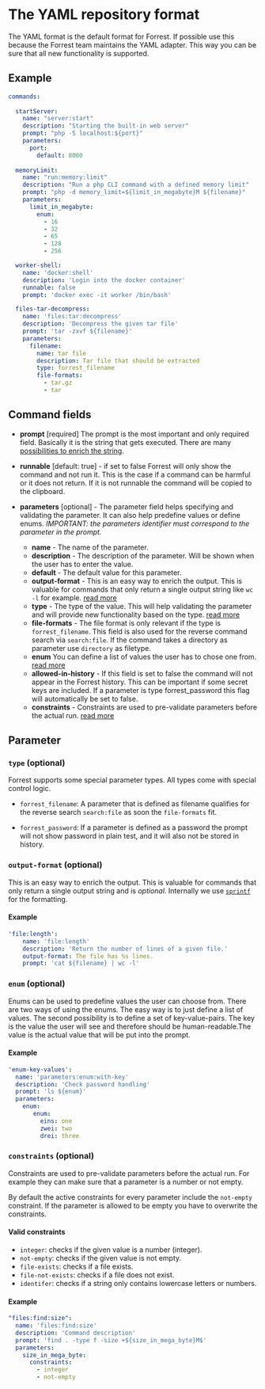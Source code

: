 # The YAML repository format

The YAML format is the default format for Forrest. If possible use this because the Forrest team maintains the YAML adapter. This way you can be sure that all new functionality is supported.

## Example

```yaml
commands:
  
  startServer:
    name: "server:start"
    description: "Starting the built-in web server"
    prompt: "php -S localhost:${port}"
    parameters:
      port:
        default: 8000
    
  memoryLimit:
    name: "run:memory:limit"
    description: "Run a php CLI command with a defined memory limit"
    prompt: "php -d memory_limit=${limit_in_megabyte}M ${filename}"
    parameters:
      limit_in_megabyte:
        enum:
          - 16
          - 32
          - 65
          - 128
          - 256

  worker-shell:
    name: 'docker:shell'
    description: 'Login into the docker container'
    runnable: false
    prompt: 'docker exec -it worker /bin/bash'

  files-tar-decompress:
    name: 'files:tar:decompress'
    description: 'Decompress the given tar file'
    prompt: 'tar -zxvf ${filename}'
    parameters:
      filename:
        name: tar file
        description: Tar file that should be extracted
        type: forrest_filename
        file-formats:
          - tar.gz
          - tar
```

## Command fields

- **prompt** [required] The prompt is the most important and only required field. Basically it is the string that gets executed. There are many [possibilities to enrich the string](prompt.md). 


- **runnable** [default: true] - if set to false Forrest will only show the command and not run it. This is the case if a command can be harmful or it does not return. If it is not runnable the command will be copied to the clipboard. 


- **parameters** [optional] - The parameter field helps specifying and validating the parameter. It can also help predefine values or define enums. *IMPORTANT: the parameters identifier must correspond to the parameter in the prompt.*
  - **name** - The name of the parameter.
  - **description** - The description of the parameter. Will be shown when the user has to enter the value.
  - **default** - The default value for this parameter.
  - **output-format** -  This is an easy way to enrich the output. This is valuable for commands that only return a single output string like `wc -l` for example. [read more](#output-format--optional-)
  - **type** - The type of the value. This will help validating the parameter and will provide new functionality based on the type. [read more](#type--optional-)
  - **file-formats** - The file format is only relevant if the type is `forrest_filename`. This field is also used for the reverse command search via `search:file`. If the command takes a directory as parameter use `directory` as filetype.
  - **enum** You can define a list of values the user has to chose one from. [read more](#enum--optional-)
  - **allowed-in-history** - If this field is set to false the command will not appear in the Forrest history. This can be important if some secret keys are included. If a parameter is type forrest_password this flag will automatically be set to false. 
  - **constraints** - Constraints are used to pre-validate parameters before the actual run. [read more](#constraints--optional-)

## Parameter

### `type` (optional)

Forrest supports some special parameter types. All types come with special control logic. 

- `forrest_filename`: A parameter that is defined as filename qualifies for the reverse search `search:file` as soon the `file-formats` fit.


- `forrest_password`: If a parameter is defined as a password the prompt will not show password in plain test, and it will also not be stored in history. 

### `output-format` (optional)

This is an easy way to enrich the output. This is valuable for commands that only return a single output string and is *optional*. Internally we use [`sprintf`](https://www.php.net/manual/en/function.sprintf.php) for the formatting. 

#### Example
```yaml
'file:length':
    name: 'file:length'
    description: 'Return the number of lines of a given file.'
    output-format: The file has %s lines.
    prompt: 'cat ${filename} | wc -l'
```

### `enum` (optional)

Enums can be used to predefine values the user can choose from. There are two ways of using the enums. The easy way is to just define a list of values. The second possibility is to define a set of key-value-pairs. The key is the value the user will see and therefore should be human-readable.The value is the actual value that will be put into the prompt.

#### Example
 ```yaml
'enum-key-values':
   name: 'parameters:enum:with-key'
   description: 'Check password handling'
   prompt: 'ls ${enum}'
   parameters:
     enum:
        enum:
          eins: one
          zwei: two
          drei: three
```
### `constraints` (optional)

Constraints are used to pre-validate parameters before the actual run. For example they can make sure that a parameter is a number or not empty.

By default the active constraints for every parameter include the `not-empty` constraint. If the parameter is allowed to be empty you have to overwrite the constraints.

#### Valid constraints

- `integer`: checks if the given value is a number (integer).
- `not-empty`: checks if the given value is not empty.
- `file-exists`: checks if a file exists.
- `file-not-exists`: checks if a file does not exist.
- `identifer`: checks if a string only contains lowercase letters or numbers.

#### Example

```yaml
"files:find:size":
  name: 'files:find:size'
  description: 'Command description'
  prompt: 'find . -type f -size +${size_in_mega_byte}M$'
  parameters:
    size_in_mega_byte:
      constraints:
        - integer
        - not-empty
```
